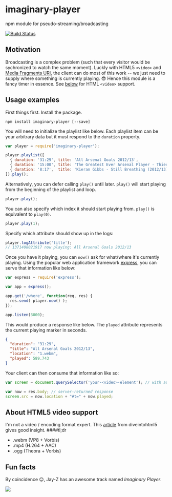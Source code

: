 imaginary-player
================

npm module for pseudo-streaming/broadcasting

[![Build Status](https://travis-ci.org/mjchoi/imaginary-player.png)](https://travis-ci.org/mjchoi/imaginary-player)

## Motivation

Broadcasting is a complex problem (such that every visitor would be sychronized to watch the same moment). Luckly with HTML5 `<video>` and [Media Fragments URI](http://www.w3.org/TR/media-frags/), the client can do most of this work -- we just need to supply where something is currently playing. :sunglasses: Hence this module is a fancy timer in essence. See [below](#about-html5-video-support) for HTML `<video>` support.

## Usage examples

First things first. Install the package.
```shell
npm install imaginary-player [--save]
```

You will need to initialize the playlist like below. Each playlist item can be your arbitrary data but it must respond to the `duration` property.
```javascript
var player = require('imaginary-player');

player.playlist([
  { duration: '31:29', title: 'All Arsenal Goals 2012/13',                        location: '1.webm' },
  { duration: '15:00', title: 'The Greatest Ever Arsenal Player - Thierry Henry', location: '2.webm' },
  { duration: '8:17',  title: 'Kieran Gibbs - Still Breathing (2012/13)',         location: '3.webm' }
]).play();
```

Alternatively, you can defer calling `play()` until later. `play()` will start playing from the beginning of the playlist and loop.
```javascript
player.play();
```

You can also specify which index it should start playing from. `play()` is equivalent to `play(0)`.
```javascript
player.play(1);
```

Specify which attribute should show up in the logs:
```javascript
player.logAttribute('title');
// 1371408021917 now playing: All Arsenal Goals 2012/13
```

Once you have it playing, you can `now()` ask for what/where it's currently playing. Using the popular web application framework [express](http://expressjs.com/api.html), you can serve that information like below:
```javascript
var express = require('express');

var app = express();

app.get('/where', function(req, res) {
  res.send( player.now() );
});

app.listen(3000);
```

This would produce a response like below. The `played` attribute represents the current playing marker in seconds.
```json
{
  "duration": "31:29",
  "title": "All Arsenal Goals 2012/13",
  "location": "1.webm",
  "played": 589.743
}
```

Your client can then consume that information like so:
```javascript
var screen = document.querySelector('your-<video>-element'); // with autoplay attribute maybe?

var now = res.body; // server-returned response
screen.src = now.location + "#t=" + now.played;
```

## About HTML5 video support

I'm not a video / encoding format expert.  This [article](http://diveintohtml5.info/video.html#what-works) from diveintohtml5 gives good insight.
####tl;dr
* .webm (VP8 + Vorbis)
* .mp4 (H.264 + AAC)
* .ogg (Theora + Vorbis)

## Fun facts

By coincidence :wink:, Jay-Z has an awesome track named _Imaginary Player_.

<img src="http://imgur.com/vyZxJd2.jpg">
